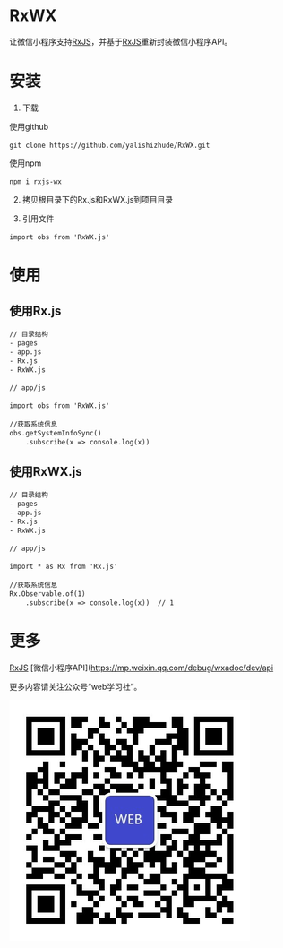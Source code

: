 # RxWX
让微信小程序支持[RxJS](http://cn.rx.js.org/manual/overview.html)，并基于[RxJS](http://cn.rx.js.org/manual/overview.html)重新封装微信小程序API。

# 安装

1. 下载

使用github

`git clone https://github.com/yalishizhude/RxWX.git`

使用npm

`npm i rxjs-wx`

2. 拷贝根目录下的Rx.js和RxWX.js到项目目录

3. 引用文件

`import obs from 'RxWX.js'`

# 使用

## 使用Rx.js

```
// 目录结构
- pages
- app.js
- Rx.js
- RxWX.js

// app/js

import obs from 'RxWX.js'

//获取系统信息
obs.getSystemInfoSync()
    .subscribe(x => console.log(x))

```

## 使用RxWX.js

```
// 目录结构
- pages
- app.js
- Rx.js
- RxWX.js

// app/js

import * as Rx from 'Rx.js'

//获取系统信息
Rx.Observable.of(1)
    .subscribe(x => console.log(x))  // 1

```

# 更多

[RxJS](https://github.com/Reactive-Extensions/RxJS)
[微信小程序API](https://mp.weixin.qq.com/debug/wxadoc/dev/api

更多内容请关注公众号“web学习社”。

![web学习社](./wx.jpg)